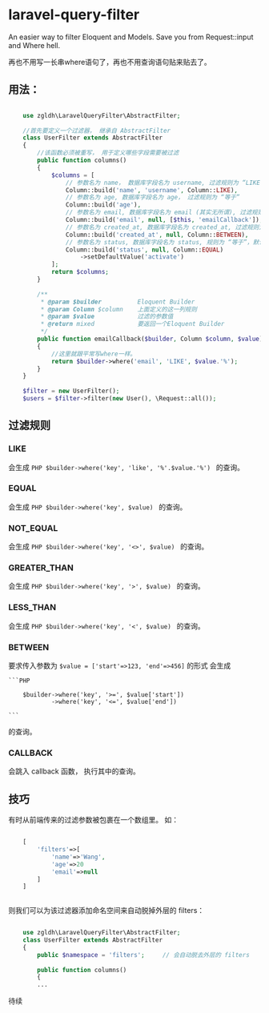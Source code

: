 # laravel-query-filter

An easier way to filter Eloquent and Models. Save you from Request::input and Where hell.

再也不用写一长串where语句了，再也不用查询语句贴来贴去了。

## 用法：

```PHP

    use zgldh\LaravelQueryFilter\AbstractFilter;
    
    //首先要定义一个过滤器， 继承自 AbstractFilter
    class UserFilter extends AbstractFilter     
    {
        //该函数必须被重写， 用于定义哪些字段需要被过滤
        public function columns()               
        {
            $columns = [
                // 参数名为 name， 数据库字段名为 username, 过滤规则为 “LIKE” (前后百分号)
                Column::build('name', 'username', Column::LIKE),        
                // 参数名为 age, 数据库字段名为 age， 过滤规则为 “等于”
                Column::build('age'),                                   
                // 参数名为 email, 数据库字段名为 email (其实无所谓), 过滤规则为回调函数 emailCallback()
                Column::build('email', null, [$this, 'emailCallback']), 
                // 参数名为 created_at, 数据库字段名为 created_at, 过滤规则为 "Between"
                Column::build('created_at', null, Column::BETWEEN),
                // 参数名为 status, 数据库字段名为 status, 规则为 “等于”，默认值为 'activate'
                Column::build('status', null, Column::EQUAL)
                    ->setDefaultValue('activate')                        
            ];
            return $columns;
        }
        
        /**
         * @param $builder          Eloquent Builder
         * @param Column $column    上面定义的这一列规则
         * @param $value            过滤的参数值
         * @return mixed            要返回一个Eloquent Builder
         */
        public function emailCallback($builder, Column $column, $value) 
        {
            //这里就跟平常写where一样。
            return $builder->where('email', 'LIKE', $value.'%');    
        }
    }
    
    $filter = new UserFilter();
    $users = $filter->filter(new User(), \Request::all());
```


## 过滤规则

### LIKE 
    
会生成 ```PHP $builder->where('key', 'like', '%'.$value.'%') ``` 的查询。 

### EQUAL 

会生成 ```PHP $builder->where('key', $value) ``` 的查询。 

### NOT_EQUAL 

会生成 ```PHP $builder->where('key', '<>', $value) ``` 的查询。 
    
### GREATER_THAN 

会生成 ```PHP $builder->where('key', '>', $value) ``` 的查询。 
    
### LESS_THAN 

会生成 ```PHP $builder->where('key', '<', $value) ``` 的查询。 
    
### BETWEEN 

要求传入参数为 ``` $value = ['start'=>123, 'end'=>456] ``` 的形式
会生成
    
    ```PHP
        
        $builder->where('key', '>=', $value['start']) 
                ->where('key', '<=', $value['end']) 
    
    ``` 
    
的查询。 
    
### CALLBACK 

会跳入 callback 函数， 执行其中的查询。 
    
    
## 技巧

有时从前端传来的过滤参数被包裹在一个数组里。 如：
```PHP

    [
        'filters'=>[
            'name'=>'Wang',
            'age'=>20
            'email'=>null
        ]
    ]
    
```

则我们可以为该过滤器添加命名空间来自动脱掉外层的 filters：


```PHP

    use zgldh\LaravelQueryFilter\AbstractFilter;
    class UserFilter extends AbstractFilter     
    {
        public $namespace = 'filters';     // 会自动脱去外层的 filters
    
        public function columns()               
        {
        ...
```

待续
